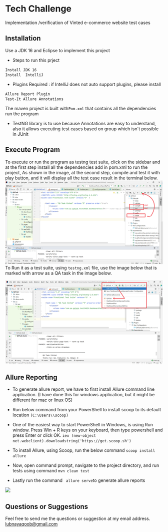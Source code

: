 
# Tech Challenge

Implementation /verification of Vinted e-commerce website test cases 
## Installation

Use a JDK 16 and Eclipse to implement this project 
* Steps to run this prject
```
Install JDK 16
Install  IntelliJ
```

* Plugins Required : if IntelliJ does not auto support plugins, please install 
```
Allure Report Plugin
Test-It Allure Annotations
```


The maven project is built with```Pom.xml```  that contains all the dependencies run the program
* TestNG library is to use because Annotations are easy to understand, also it allows executing test cases based on group which isn't possible in JUnit



## Execute Program 
To execute or run the program as testng test suite, click on the sidebar and at the first step install all the dependencies add in pom.xml to run the project,
As shown in the image, at the second step, compile and test it with play button, 
and it will display all the test case result in the terminal below. 
![](images/1.png)
To Run it as a test suite, using ``testng.xml`` file, use the image below that is marked with arrow as a QA task in the image below. 

![](images/2.png)


## Allure Reporting

* To generate allure report, we have to first install Allure command line application. (I have done this for windows application, but it might be different for mac or linux OS)

* Run below command from your PowerShell to install scoop to its default location
  `````(C:\Users\\scoop)`````
* One of the easiest way to start PowerShell in Windows, is using Run window. Press Win + R keys on your keyboard, then type powershell and press Enter or click OK. ``iex (new-object net.webclient).downloadstring('https://get.scoop.sh')``
* To install Allure, using Scoop, run the below command  ``scoop install allure``
* Now, open command prompt, navigate to the project directory, and run tests using command `` mvn clean test
  ``
* Lastly run the command `` allure serve``to generate allure reports

![](images/3.png)
## Questions or Suggestions
Feel free to send me the questions or suggestion at my email address.
lubnayaqoob@gmail.com